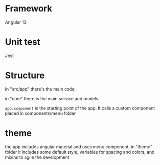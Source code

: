 # Framework

Angular 13

# Unit test

Jest

# Structure

In "src/app" there's the main code:

in "core" there is the main service and models.

`app.component` is the starting point of the app. It calls a custom component placed in components/menu folder

# theme

the app includes angular material and uses menu component.
in "theme" folder it includes some default style, variables for spacing and colors, and mixins to agile the development
